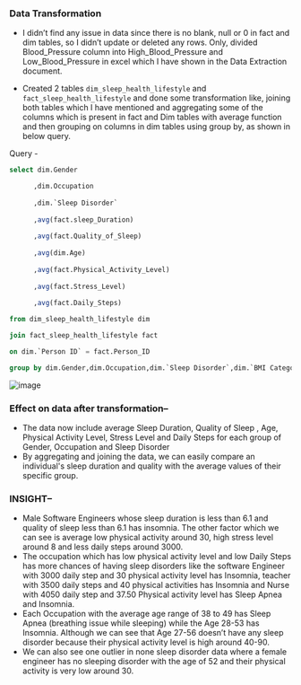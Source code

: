 ### Data Transformation
-	I didn’t find any issue in data since there is no blank, null or 0 in fact and dim tables, so I didn’t update or deleted any rows. Only, divided Blood_Pressure column into High_Blood_Pressure and Low_Blood_Pressure in excel which I have shown in the Data Extraction document.
  
-	Created 2 tables `dim_sleep_health_lifestyle` and `fact_sleep_health_lifestyle` and done some transformation like, joining both tables which I have mentioned and aggregating some of the columns which is present in fact and Dim tables with average function and then grouping on columns in dim tables using group by, as shown in below query.

Query -
```sql
select dim.Gender

      ,dim.Occupation
      
      ,dim.`Sleep Disorder`
      
      ,avg(fact.sleep_Duration)
      
      ,avg(fact.Quality_of_Sleep) 
      
      ,avg(dim.Age)
      
      ,avg(fact.Physical_Activity_Level)
      
      ,avg(fact.Stress_Level)
      
      ,avg(fact.Daily_Steps)

from dim_sleep_health_lifestyle dim

join fact_sleep_health_lifestyle fact

on dim.`Person ID` = fact.Person_ID

group by dim.Gender,dim.Occupation,dim.`Sleep Disorder`,dim.`BMI Category`;
```

![image](https://github.com/agrawalria/DATA-1202-Final_Project/assets/70374978/f8fc48cd-8119-44aa-a332-e88891f61350)

### Effect on data after transformation–

-	The data now include average Sleep Duration, Quality of Sleep
, Age, Physical Activity Level, Stress Level and Daily Steps for each group of Gender, Occupation and Sleep Disorder
-	By aggregating and joining the data, we can easily compare an individual's sleep duration and quality with the average values of their specific group.

### INSIGHT–

-	Male Software Engineers whose sleep duration is less than 6.1 and quality of sleep less than 6.1 has insomnia. The other factor which we can see is average low physical activity around 30, high stress level around 8 and less daily steps around 3000.
-	The occupation which has low physical activity level and low Daily Steps has more chances of having sleep disorders like the software Engineer with 3000 daily step and 30 physical activity level has Insomnia, teacher with 3500 daily steps and 40 physical activities has Insomnia and Nurse with 4050 daily step and 37.50 Physical activity level has Sleep Apnea and Insomnia.
-	Each Occupation with the average age range of 38 to 49 has Sleep Apnea (breathing issue while sleeping) while the Age 28-53 has Insomnia. Although we can see that Age 27-56 doesn’t have any sleep disorder because their physical activity level is high around 40-90. 
-	We can also see one outlier in none sleep disorder data where a female engineer has no sleeping disorder with the age of 52 and their physical activity is very low around 30.




